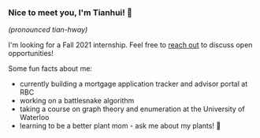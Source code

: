 ### Nice to meet you, I'm Tianhui! 👋
*(pronounced tian-hway)*

I'm looking for a Fall 2021 internship. Feel free to [reach out](mailto:t225yang@uwaterloo.ca) to discuss open opportunities!

Some fun facts about me:
- currently building a mortgage application tracker and advisor portal at RBC
- working on a battlesnake algorithm
- taking a course on graph theory and enumeration at the University of Waterloo
- learning to be a better plant mom - ask me about my plants! 🌱

<!--
**TianhuiYang/TianhuiYang** is a ✨ _special_ ✨ repository because its `README.md` (this file) appears on your GitHub profile.

Here are some ideas to get you started:

- 🔭 I’m currently working on ...
- 🌱 I’m currently learning ...
- 👯 I’m looking to collaborate on ...
- 🤔 I’m looking for help with ...
- 💬 Ask me about ...
- 📫 How to reach me: ...
- 😄 Pronouns: ...
- ⚡ Fun fact: ...
-->

